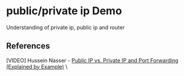 # public/private ip Demo

Understanding of private ip, public ip and router

## References

[VIDEO] Hussein Nasser - [Public IP vs. Private IP and Port Forwarding (Explained by Example)](https://www.youtube.com/watch?v=92b-jjBURkw&ab_channel=HusseinNasser) \
